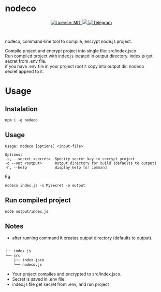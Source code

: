 # nodeco

<p align="center">
 <a href="https://github.com/alipirpiran/nodeco/blob/master/LICENSE">
  <img alt="License: MIT" src="https://img.shields.io/badge/License-MIT-yellow.svg">
 </a>
 <a href="https://github.com/alipirpiran/nodeco">
  <img src="https://badges.frapsoft.com/os/v2/open-source.png?v=103">
 </a>
 <a href="https://t.me/mralpr">
  <img src="https://img.shields.io/badge/Chat%20on-telegram-blue" alt="Telegram">
  </a>
 </p>
 <br />
 
 nodeco, command-line tool to compile, encrypt node.js project.
 
 Compile project and encrypt project into single file: src/index.jsco  
 Run compiled project with index.js located in output directory. index.js get secret from .env file.  
 if you have .env file in your project root it copy into output dir. nodeco secret append to it.  
 
 
# Usage

## Instalation
    npm i -g nodeco

## Usage
    Usage: nodeco [options] <input-file>

    Options:
    -s, --secret <secret>  Specify secret key to encrypt project
    -o --out <output>      Output directory for build (defaults to output)
    -h, --help             display help for command

Eg:

    nodeco index.js -s MySecret -o output

## Run compiled project
    node output/index.js

## Notes
* after running command it creates output directory (defaults to output).

``` bash

├── index.js
└── src
    ├── index.jsco
    └── nodeco.js
```
* Your project compiles and encrypted to src/index.jsco.
* Secret is saved in .env file.
* index.js file get secret from .env, and run project


